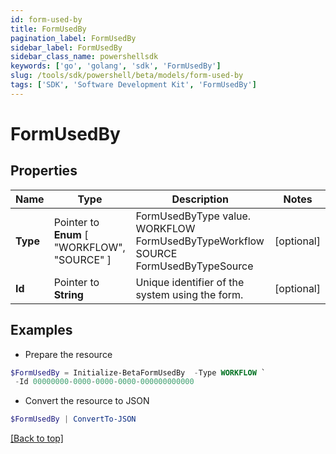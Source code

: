 ```yaml
---
id: form-used-by
title: FormUsedBy
pagination_label: FormUsedBy
sidebar_label: FormUsedBy
sidebar_class_name: powershellsdk
keywords: ['go', 'golang', 'sdk', 'FormUsedBy'] 
slug: /tools/sdk/powershell/beta/models/form-used-by
tags: ['SDK', 'Software Development Kit', 'FormUsedBy']
---
```



# FormUsedBy

## Properties

Name | Type | Description | Notes
------------ | ------------- | ------------- | -------------
**Type** |  Pointer to  **Enum** [  "WORKFLOW",    "SOURCE" ] | FormUsedByType value.  WORKFLOW FormUsedByTypeWorkflow SOURCE FormUsedByTypeSource | [optional] 
**Id** |  Pointer to **String** | Unique identifier of the system using the form. | [optional] 

## Examples

- Prepare the resource
```powershell
$FormUsedBy = Initialize-BetaFormUsedBy  -Type WORKFLOW `
 -Id 00000000-0000-0000-0000-000000000000
```

- Convert the resource to JSON
```powershell
$FormUsedBy | ConvertTo-JSON
```


[[Back to top]](#) 

